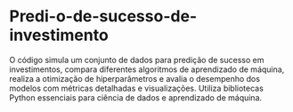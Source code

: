 # Predi-o-de-sucesso-de-investimento
O código simula um conjunto de dados para predição de sucesso em investimentos, compara diferentes algoritmos de aprendizado de máquina, realiza a otimização de hiperparâmetros e avalia o desempenho dos modelos com métricas detalhadas e visualizações. Utiliza bibliotecas Python essenciais para ciência de dados e aprendizado de máquina.
